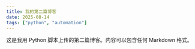 ```yaml
---
title: 我的第二篇博客
date: 2025-08-14
tags: ["python", "automation"]
---
```

这是我用 Python 脚本上传的第二篇博客。内容可以包含任何 Markdown 格式。